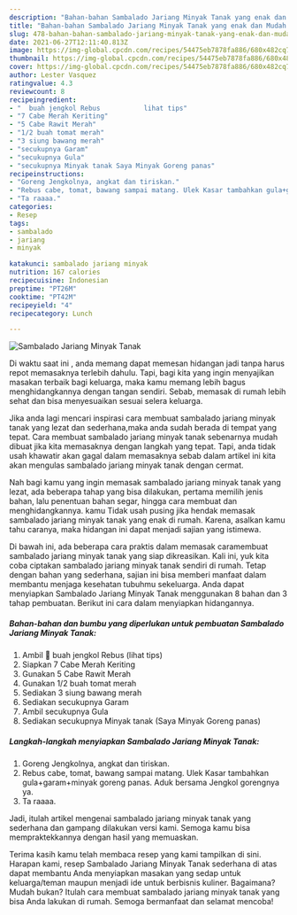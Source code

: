 ```yaml
---
description: "Bahan-bahan Sambalado Jariang Minyak Tanak yang enak dan Mudah Dibuat"
title: "Bahan-bahan Sambalado Jariang Minyak Tanak yang enak dan Mudah Dibuat"
slug: 478-bahan-bahan-sambalado-jariang-minyak-tanak-yang-enak-dan-mudah-dibuat
date: 2021-06-27T12:11:40.813Z
image: https://img-global.cpcdn.com/recipes/54475eb7878fa886/680x482cq70/sambalado-jariang-minyak-tanak-foto-resep-utama.jpg
thumbnail: https://img-global.cpcdn.com/recipes/54475eb7878fa886/680x482cq70/sambalado-jariang-minyak-tanak-foto-resep-utama.jpg
cover: https://img-global.cpcdn.com/recipes/54475eb7878fa886/680x482cq70/sambalado-jariang-minyak-tanak-foto-resep-utama.jpg
author: Lester Vasquez
ratingvalue: 4.3
reviewcount: 8
recipeingredient:
- "  buah jengkol Rebus           lihat tips"
- "7 Cabe Merah Keriting"
- "5 Cabe Rawit Merah"
- "1/2 buah tomat merah"
- "3 siung bawang merah"
- "secukupnya Garam"
- "secukupnya Gula"
- "secukupnya Minyak tanak Saya Minyak Goreng panas"
recipeinstructions:
- "Goreng Jengkolnya, angkat dan tiriskan."
- "Rebus cabe, tomat, bawang sampai matang. Ulek Kasar tambahkan gula+garam+minyak goreng panas. Aduk bersama Jengkol gorengnya ya."
- "Ta raaaa."
categories:
- Resep
tags:
- sambalado
- jariang
- minyak

katakunci: sambalado jariang minyak 
nutrition: 167 calories
recipecuisine: Indonesian
preptime: "PT26M"
cooktime: "PT42M"
recipeyield: "4"
recipecategory: Lunch

---
```



![Sambalado Jariang Minyak Tanak](https://img-global.cpcdn.com/recipes/54475eb7878fa886/680x482cq70/sambalado-jariang-minyak-tanak-foto-resep-utama.jpg)

Di waktu  saat ini , anda memang dapat memesan hidangan jadi tanpa harus repot memasaknya terlebih dahulu. Tapi, bagi kita yang ingin menyajikan masakan terbaik bagi keluarga, maka kamu memang lebih bagus menghidangkannya dengan tangan sendiri. Sebab, memasak di rumah lebih sehat dan bisa menyesuaikan sesuai selera keluarga.

Jika anda lagi mencari inspirasi cara membuat sambalado jariang minyak tanak yang lezat dan sederhana,maka anda sudah berada di tempat yang tepat. Cara membuat sambalado jariang minyak tanak  sebenarnya mudah dibuat jika kita memasaknya dengan langkah yang tepat. Tapi, anda tidak usah khawatir akan gagal dalam memasaknya 
sebab dalam artikel ini kita akan mengulas sambalado jariang minyak tanak dengan cermat.  



Nah bagi kamu yang ingin memasak sambalado jariang minyak tanak yang lezat, ada beberapa tahap yang bisa dilakukan, pertama memilih jenis bahan, lalu penentuan bahan segar, hingga cara membuat dan menghidangkannya. kamu Tidak usah pusing jika hendak memasak sambalado jariang minyak tanak yang enak di rumah. Karena, asalkan kamu  tahu caranya, maka hidangan ini dapat menjadi sajian yang istimewa.

Di bawah ini, ada beberapa cara praktis  dalam memasak caramembuat sambalado jariang minyak tanak yang siap dikreasikan. Kali ini, yuk kita coba ciptakan sambalado jariang minyak tanak sendiri di rumah. Tetap dengan bahan yang sederhana, sajian ini bisa memberi manfaat dalam membantu menjaga kesehatan tubuhmu sekeluarga. Anda dapat menyiapkan Sambalado Jariang Minyak Tanak menggunakan 8 bahan dan 3 tahap pembuatan. Berikut ini cara dalam menyiapkan hidangannya.

<!--inarticleads1-->

##### Bahan-bahan dan bumbu yang diperlukan untuk pembuatan Sambalado Jariang Minyak Tanak:

1. Ambil  💯 buah jengkol Rebus           (lihat tips)
1. Siapkan 7 Cabe Merah Keriting
1. Gunakan 5 Cabe Rawit Merah
1. Gunakan 1/2 buah tomat merah
1. Sediakan 3 siung bawang merah
1. Sediakan secukupnya Garam
1. Ambil secukupnya Gula
1. Sediakan secukupnya Minyak tanak (Saya Minyak Goreng panas)




<!--inarticleads2-->

##### Langkah-langkah menyiapkan Sambalado Jariang Minyak Tanak:

1. Goreng Jengkolnya, angkat dan tiriskan.
1. Rebus cabe, tomat, bawang sampai matang. Ulek Kasar tambahkan gula+garam+minyak goreng panas. Aduk bersama Jengkol gorengnya ya.
1. Ta raaaa.




Jadi, itulah artikel mengenai  sambalado jariang minyak tanak  yang sederhana dan gampang dilakukan versi kami. Semoga kamu bisa mempraktekkannya dengan hasil yang memuaskan. 

Terima kasih kamu telah membaca resep yang kami tampilkan di sini. Harapan kami, resep  Sambalado Jariang Minyak Tanak sederhana di atas dapat membantu Anda menyiapkan masakan yang sedap untuk keluarga/teman maupun menjadi ide untuk berbisnis kuliner. Bagaimana? Mudah bukan? Itulah cara membuat sambalado jariang minyak tanak yang bisa Anda lakukan di rumah. Semoga bermanfaat dan selamat mencoba!

